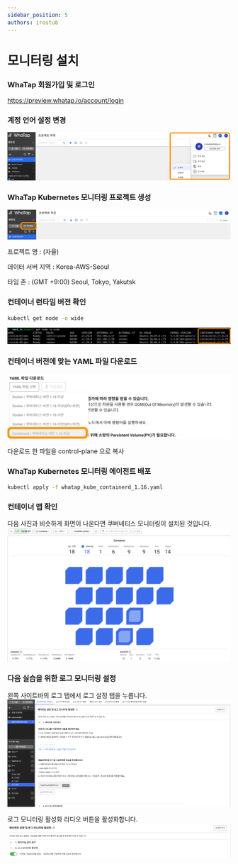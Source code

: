 ```yaml
---
sidebar_position: 5
authors: irostub
---
```

# 모니터링 설치

### WhaTap 회원가입 및 로그인

https://preview.whatap.io/account/login

### 계정 언어 설정 변경

![change-lang](./img/change-lang.png)

### WhaTap Kubernetes 모니터링 프로젝트 생성

![create-project](./img/create-project.png)

프로젝트 명 : (자율)

데이터 서버 지역 : Korea-AWS-Seoul

타임 존 : (GMT +9:00) Seoul, Tokyo, Yakutsk

### 컨테이너 런타임 버전 확인

```bash
kubectl get node -o wide
```

![container-runtime-version](./img/container-runtime-version.png)

### 컨테이너 버전에 맞는 YAML 파일 다운로드

![yaml-download](./img/yaml-download.png)

다운로드 한 파일을 control-plane 으로 복사

### WhaTap Kubernetes 모니터링 에이전트 배포

```bash
kubectl apply -f whatap_kube_containerd_1.16.yaml
```

### 컨테이너 맵 확인
다음 사진과 비슷하게 화면이 나온다면 쿠버네티스 모니터링이 설치된 것입니다.
![container-map.png](./img/container-map.png)

### 다음 실습을 위한 로그 모니터링 설정
왼쪽 사이트바의 로그 탭에서 로그 설정 탭을 누릅니다.
![log-setting.png](./img/log-setting.png)

로그 모니터링 활성화 라디오 버튼을 활성화합니다.
![log-enabled.png](./img/log-enabled.png)
